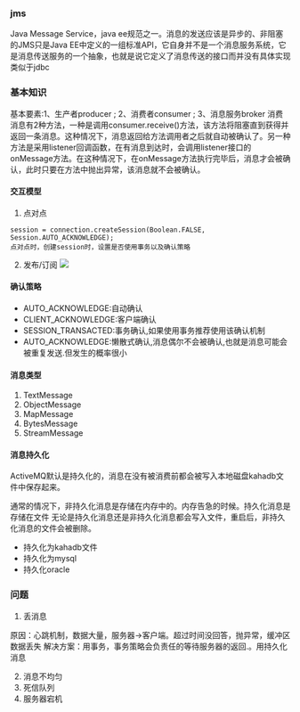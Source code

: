 ### jms
Java Message Service，java ee规范之一。消息的发送应该是异步的、非阻塞的JMS只是Java EE中定义的一组标准API，它自身并不是一个消息服务系统，它是消息传送服务的一个抽象，也就是说它定义了消息传送的接口而并没有具体实现
类似于jdbc
### 基本知识
基本要素:1、生产者producer ; 2、消费者consumer ; 3、消息服务broker
消费消息有2种方法，一种是调用consumer.receive()方法，该方法将阻塞直到获得并返回一条消息。这种情况下，消息返回给方法调用者之后就自动被确认了。另一种方法是采用listener回调函数，在有消息到达时，会调用listener接口的onMessage方法。在这种情况下，在onMessage方法执行完毕后，消息才会被确认，此时只要在方法中抛出异常，该消息就不会被确认。

####  交互模型
1. 点对点
```
session = connection.createSession(Boolean.FALSE, Session.AUTO_ACKNOWLEDGE); 
点对点时，创建session时，设置是否使用事务以及确认策略
```
2. 发布/订阅
![](https://i.loli.net/2018/12/27/5c24b9ad1ddb6.png)

#### 确认策略
- AUTO_ACKNOWLEDGE:自动确认 
- CLIENT_ACKNOWLEDGE:客户端确认 
- SESSION_TRANSACTED:事务确认,如果使用事务推荐使用该确认机制 
- AUTO_ACKNOWLEDGE:懒散式确认,消息偶尔不会被确认,也就是消息可能会被重复发送.但发生的概率很小 
#### 消息类型
1. TextMessage
2. ObjectMessage
3. MapMessage
4. BytesMessage
5. StreamMessage
#### 消息持久化
ActiveMQ默认是持久化的，消息在没有被消费前都会被写入本地磁盘kahadb文件中保存起来。

通常的情况下，非持久化消息是存储在内存中的。内存告急的时候。持久化消息是存储在文件
无论是持久化消息还是非持久化消息都会写入文件，重启后，非持久化消息的文件会被删除。
- 持久化为kahadb文件
- 持久化为mysql
- 持久化oracle


### 问题

1. 丢消息

原因：心跳机制，数据大量，服务器->客户端。超过时间没回答，抛异常，缓冲区数据丢失
解决方案：用事务，事务策略会负责任的等待服务器的返回.。用持久化消息

2. 消息不均匀
3. 死信队列
4. 服务器宕机